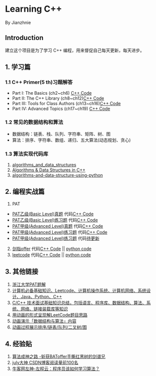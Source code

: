 # Learning C++
By Jianzhnie
## Introduction
建立这个项目是为了学习 C++ 编程，用来督促自己每天更新，每天进步。

## 1. 学习篇
### 1.1 C++ Primer(5 th)习题解答
- Part I: The Basics (ch2~ch6) [C++ Code]()
- Part II: The C++ Library (ch8~ch12)[C++ Code]()
- Part III: Tools for Class Authors (ch13~ch16)[C++ Code]()
- Part IV: Advanced Topics (ch17~ch19) [C++ Code]()

### 1.2 常见的数据结构和算法
- 数据结构：链表、栈、队列、字符串、矩阵、树、图
- 算法：排序、字符串、数组、递归、五大算法(动态规划、贪心)

### 1.3 算法实现代码库
1. [algorithms_and_data_structures](https://github.com/mandliya/algorithms_and_data_structures)
2. [Algorithms & Data Structures in C++](https://github.com/xtaci/algorithms)
3. [algorithms-and-data-structure-using-python](https://github.com/facert/python-data-structure-cn)


## 2. 编程实战篇
1. PAT 
-  [PAT乙级(Basic Level)真题](https://www.nowcoder.com/pat/6/problems)  代码[C++ Code](https://github.com/jianzhnie/learnc/tree/master/Programming-Ability-Test/PATeasy2)
- [PAT乙级(Basic Level)练习题](https://www.nowcoder.com/pat/2/problems)  代码[C++ Code](https://github.com/jianzhnie/learnc/tree/master/Programming-Ability-Test/PATeasy1)
- [PAT甲级(Advanced Level)真题](https://www.nowcoder.com/pat/5/problems)  代码[C++ Code](https://github.com/jianzhnie/learnc/tree/master/Programming-Ability-Test/PAThard2)
- [PAT甲级(Advanced Level)练习题](https://www.nowcoder.com/pat/1/problems) 代码[C++ Code](https://github.com/jianzhnie/learnc/tree/master/Programming-Ability-Test/PAThard1)
- [PAT甲级(Advanced Level)练习题](https://www.nowcoder.com/pat/1/problems) 代码[待更新]()
2. [剑指offer]() 代码[C++ Code]() || [python code]()
3. [leetcode]() 代码[C++ Code]() || [python code]()

## 3. 其他链接
1. [ 浙江大学PAT题解](https://github.com/liuchuo/PAT)
2. [计算机必备基础知识、Leetcode、计算机操作系统、计算机网络、系统设计、Java、Python、C++](https://github.com/CyC2018/CS-Notes)
3. [C/C++ 技术面试基础知识总结，包括语言、程序库、数据结构、算法、系统、网络、链接装载库等知识](https://github.com/huihut/interview)
4. [用动画的形式呈现解LeetCode题目思路](https://github.com/MisterBooo/LeetCodeAnimation)
5. [动画演示「数据结构与算法」内容 ](https://www.cxyxiaowu.com/leetcodeanimation)
6. [动画过程展示排序/链表/队列/二叉树/图](https://visualgo.net/zh)

## 4. 经验贴
1. [算法成神之路 -斩获BAToffer手撕红黑树的剑谱兄](http%3A//t.cn/ELbVOZ7)
2. [july大神 CSDN博客阅读量前100名](https%3A//blog.csdn.net/v_JULY_v/article/details/19131887)
3. [牛客网左神-左程云：程序员该如何学习算法？](https%3A//www.nowcoder.com/discuss/61529)
